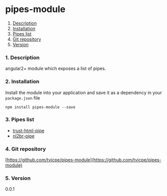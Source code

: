 pipes-module
=====
1. [Description](#description)
2. [Installation](#installation)
3. [Pipes list](#list)
4. [Git repository](#git)
5. [Version](#version)

### <a name="description"></a>1. Description
angular2+ module which exposes a list of pipes. 
  
  
### <a name="installation"></a>2. Installation
Install the module into your application and save it as a 
dependency in your `package.json` file  
```
npm install pipes-module --save
```
  
### <a name="usage"></a>3. Pipes list
- [trust-html-pipe](https://github.com/tvicpe/trust-html-pipe)  
- [nl2br-pipe](https://github.com/tvicpe/nl2br-pipe)
  
### <a name="git"></a>4. Git repository
[https://github.com/tvicpe/pipes-module](https://github.com/tvicpe/pipes-module)
  
  
### <a name="version"></a>5. Version
0.0.1
